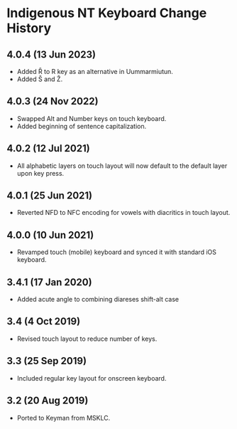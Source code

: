 Indigenous NT Keyboard Change History
=======================

4.0.4 (13 Jun 2023)
-----------------

* Added Ȓ to R key as an alternative in Uummarmiutun.
* Added Š and Ž.

4.0.3 (24 Nov 2022)
-----------------

* Swapped Alt and Number keys on touch keyboard.
* Added beginning of sentence capitalization.

4.0.2 (12 Jul 2021)
-----------------

* All alphabetic layers on touch layout will now default to the default layer upon key press.

4.0.1 (25 Jun 2021)
-----------------

* Reverted NFD to NFC encoding for vowels with diacritics in touch layout.

4.0.0 (10 Jun 2021)
-----------------

* Revamped touch (mobile) keyboard and synced it with standard iOS keyboard.

3.4.1 (17 Jan 2020)
-----------------

* Added acute angle to combining diareses shift-alt case

3.4 (4 Oct 2019)
-----------------

* Revised touch layout to reduce number of keys.

3.3 (25 Sep 2019)
-----------------

* Included regular key layout for onscreen keyboard.

3.2 (20 Aug 2019)
-----------------

* Ported to Keyman from MSKLC.
